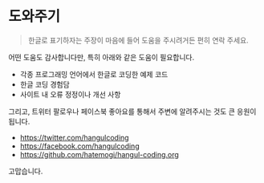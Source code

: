 # 도와주기

> 한글로 표기하자는 주장이 마음에 들어 도움을 주시려거든 편히 연락 주세요.

어떤 도움도 감사합니다만, 특히 아래와 같은 도움이 필요합니다.

* 각종 프로그래밍 언어에서 한글로 코딩한 예제 코드
* 한글 코딩 경험담
* 사이트 내 오류 정정이나 개선 사항

그리고, 트위터 팔로우나 페이스북 좋아요를 통해서 주변에 알려주시는 것도 큰 응원이 됩니다.

* <https://twitter.com/hangulcoding>
* <https://facebook.com/hangulcoding>
* <https://github.com/hatemogi/hangul-coding.org>

고맙습니다.
